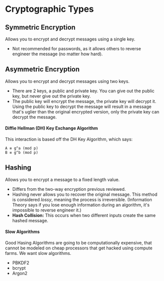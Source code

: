 # Cryptographic Types

## Symmetric Encryption
Allows you to encrypt and decrypt messages using a single key. 

- Not recommended for passwords, as it allows others to reverse engineer the message (no matter how hard). 

## Asymmetric Encryption
Allows you to encrypt and decrypt messages using two keys.

- There are 2 keys, a public and private key. You can give out the public key, but never give out the private key.
- The public key will encrypt the message, the private key will decrypt it. Using the public key to decrypt the message will result in a message that's uglier than the original encrypted version, only the private key can decrypt the message.


#### Diffie Hellman (DH) Key Exchange Algorithm
This interaction is based off the DH Key Algorithm, which says:

```
A ≡ g^a (mod p)
B ≡ g^b (mod p)
```


## Hashing
Allows you to encrypt a message to a fixed length value. 

- Differs from the two-way encryption previous reviewed. 
- Hashing never allows you to recover the original message. This method is considered _lossy_, meaning the process is irreversible. (Information Theory says if you lose enough information during an algorithm, it's impossible to reverse engineer it.)
- **Hash Collision:** This occurs when two different inputs create the same hashed message. 

#### Slow Algorithms
Good Hasing Algorithms are going to be computationally expensive, that cannot be modeled on cheap processors that get hacked using compute farms. We want slow algorithms. 

- PBKDF2
- bcrypt
- Argon2


